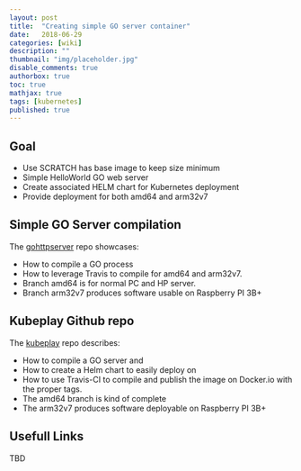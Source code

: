 ```yaml
---
layout: post
title:  "Creating simple GO server container"
date:   2018-06-29
categories: [wiki]
description: ""
thumbnail: "img/placeholder.jpg"
disable_comments: true
authorbox: true
toc: true
mathjax: true
tags: [kubernetes]
published: true
---
```

## Goal

- Use SCRATCH has base image to keep size minimum
- Simple HelloWorld GO web server
- Create associated HELM chart for Kubernetes deployment
- Provide deployment for both amd64 and arm32v7

## Simple GO Server compilation

The [gohttpserver](https://github.com/jbrette/gohttpserv) repo showcases:
- How to compile a GO process
- How to leverage Travis to compile for amd64 and arm32v7.
- Branch amd64 is for normal PC and HP server.
- Branch arm32v7 produces software usable on Raspberry PI 3B+

## Kubeplay Github repo

The [kubeplay](https://github.com/jbrette/kubeplay) repo describes:
- How to compile a GO server and 
- How to create a Helm chart to easily deploy on 
- How to use Travis-CI to compile and publish the image on Docker.io with the proper tags.
- The amd64 branch is kind of complete
- The arm32v7 produces software deployable on Raspberry PI 3B+

## Usefull Links

TBD


